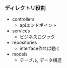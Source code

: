 ### ディレクトリ役割

- controllers
  - apiエンドポイント
- services
  - ビジネスロジック
- repositories
  - interface作れば動く
- models
  - テーブル, データ構造
